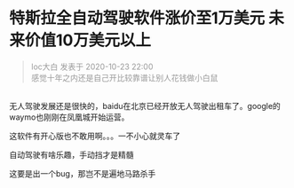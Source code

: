 # 特斯拉全自动驾驶软件涨价至1万美元 未来价值10万美元以上


<div class="quote"><blockquote><font color="#999999">loc大白 发表于 2020-10-23 22:00</font><br />
<font color="#999999">感觉十年之内还是自己开比较靠谱让别人花钱做小白鼠</font></blockquote></div><br />
无人驾驶发展还是很快的，baidu在北京已经开放无人驾驶出租车了。google的waymo也刚刚在凤凰城开始运营。

这软件有开心版也不敢用啊。。。一不小心就灵车了<img src="static/image/smiley/default/lol.gif" smilieid="12" border="0" alt="" />

自动驾驶有啥乐趣，手动挡才是精髓

这要是出一个bug，那岂不是遍地马路杀手
